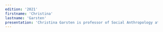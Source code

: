 ```yaml
---
edition: '2021'
firstname: 'Christina'
lastname: 'Garsten'
presentation: 'Christina Garsten is professor of Social Anthropology at Stockholm University and Principal and Permanent Fellow of the Swedish Collegium for Advanced Study. She works in organizational anthropology, with a special focus on globalization processes, sociocultural dynamics and forms of governance. She is particularly interested in the creation and use of future foresight activities and scenario creation as part of knowledge creation.'
---
```

